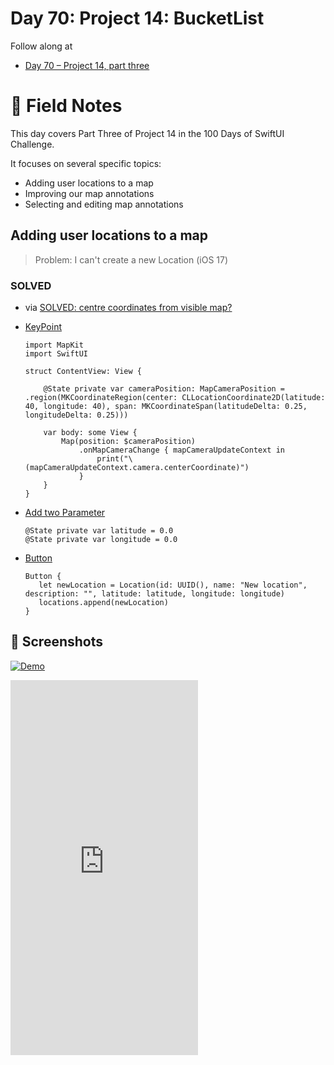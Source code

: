 # Day 70: Project 14: BucketList

Follow along at 
- [Day 70 – Project 14, part three][1]

# 📒 Field Notes
This day covers Part Three of Project 14 in the 100 Days of SwiftUI Challenge.

It focuses on several specific topics:

- Adding user locations to a map
- Improving our map annotations
- Selecting and editing map annotations



## Adding user locations to a map

> Problem: I can't create a new Location (iOS 17)

### SOLVED

- via [SOLVED: centre coordinates from visible map?][2]

- [KeyPoint][3]

      import MapKit
      import SwiftUI
      
      struct ContentView: View {
      
          @State private var cameraPosition: MapCameraPosition = .region(MKCoordinateRegion(center: CLLocationCoordinate2D(latitude: 40, longitude: 40), span: MKCoordinateSpan(latitudeDelta: 0.25, longitudeDelta: 0.25)))
      
          var body: some View {
              Map(position: $cameraPosition)
                  .onMapCameraChange { mapCameraUpdateContext in
                      print("\(mapCameraUpdateContext.camera.centerCoordinate)")
                  }
          }
      }

- [Add two Parameter][4]

      @State private var latitude = 0.0
      @State private var longitude = 0.0

- [Button][5]

      Button {
         let newLocation = Location(id: UUID(), name: "New location", description: "", latitude: latitude, longitude: longitude)
         locations.append(newLocation)
      }

## 📸 Screenshots
[![Demo](https://img.youtube.com/shorts/IIMoryHEow0/maxresdefault.jpg)](https://youtube.com/watch?=IIMoryHEow0)

<iframe width="300" height="600" src="https://youtube.com/embed/IIMoryHEow0" title="YouTube video player" frameborder="0" allow="accelerometer; autoplay; clipboard-write; encrypted-media; gyroscope; picture-in-picture" allowfullscreen></iframe>



[1]: https://www.hackingwithswift.com/100/swiftui/70
[2]: https://www.hackingwithswift.com/forums/swiftui/centre-coordinates-from-visible-map/23052
[3]: https://github.com/VisionAce/100DaysOfSwiftUI/blob/0ee6a25b400f292d9b4fdea2345d655368d0dfd3/Day70/ContentView.swift#L45C1-L49C14
[4]: https://github.com/VisionAce/100DaysOfSwiftUI/blob/0ee6a25b400f292d9b4fdea2345d655368d0dfd3/Day70/ContentView.swift#L17C1-L18C39
[5]: https://github.com/VisionAce/100DaysOfSwiftUI/blob/0ee6a25b400f292d9b4fdea2345d655368d0dfd3/Day70/ContentView.swift#L61C1-L64C22
